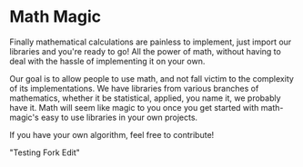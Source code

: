 Math Magic
==========
Finally mathematical calculations are painless to implement, just import our libraries and you're ready to go!
All the power of math, without having to deal with the hassle of implementing it on your own.

Our goal is to allow people to use math, and not fall victim to the complexity of its implementations.
We have libraries from various branches of mathematics, whether it be statistical, applied, you name it, we probably have it. Math will seem like magic to you once you get started with math-magic's easy to use libraries in your own projects.

If you have your own algorithm, feel free to contribute!

"Testing Fork Edit"
